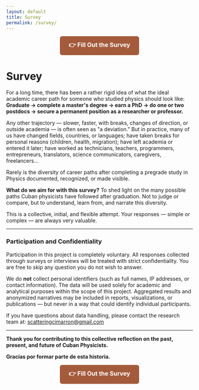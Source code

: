 ```yaml
---
layout: default
title: Survey
permalink: /survey/
---
```


<p align="center">
  <a href="https://docs.google.com/forms/d/e/1FAIpQLSfGiiMZC318qADo4sACnMVblrxAcXENCLykBp2Od84bQNqNnA/viewform" target="_blank" style="display: inline-block; background-color: #a45b3c; color: white; padding: 12px 24px; border-radius: 6px; text-decoration: none; font-weight: bold; font-size: 16px;">
    👉 Fill Out the Survey
  </a>
</p>

# Survey

For a long time, there has been a rather rigid idea of what the ideal academic career path for someone who studied physics should look like: **Graduate → complete a master's degree → earn a PhD → do one or two postdocs → secure a permanent position as a researcher or professor.**

Any other trajectory — slower, faster, with breaks, changes of direction, or outside academia — is often seen as "a deviation." But in practice, many of us have changed fields, countries, or languages; have taken breaks for personal reasons (children, health, migration); have left academia or entered it later; have worked as technicians, teachers, programmers, entrepreneurs, translators, science communicators, caregivers, freelancers...  

Rarely is the diversity of career paths after completing a pregrade study in Physics documented, recognized, or made visible.  

**What do we aim for with this survey?** To shed light on the many possible paths Cuban physicists have followed after graduation. Not to judge or compare, but to understand, learn from, and narrate this diversity.

This is a collective, initial, and flexible attempt. Your responses — simple or complex — are always very valuable.

---

### Participation and Confidentiality

Participation in this project is completely voluntary. All responses collected through surveys or interviews will be treated with strict confidentiality. You are free to skip any question you do not wish to answer.

We do **not** collect personal identifiers (such as full names, IP addresses, or contact information). The data will be used solely for academic and analytical purposes within the scope of this project. Aggregated results and anonymized narratives may be included in reports, visualizations, or publications — but never in a way that could identify individual participants.

If you have questions about data handling, please contact the research team at: [scatteringcimarron@gmail.com](mailto:scatteringcimarron@gmail.com)

---

**Thank you for contributing to this collective reflection on the past, present, and future of Cuban Physicists.**

**Gracias por formar parte de esta historia.**

<p align="center">
  <a href="https://docs.google.com/forms/d/e/1FAIpQLSfGiiMZC318qADo4sACnMVblrxAcXENCLykBp2Od84bQNqNnA/viewform" target="_blank" style="display: inline-block; background-color: #a45b3c; color: white; padding: 12px 24px; border-radius: 6px; text-decoration: none; font-weight: bold; font-size: 16px;">
    👉 Fill Out the Survey
  </a>
</p>

